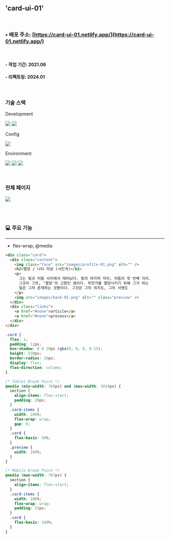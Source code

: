 ## 'card-ui-01'

<br>

### • 배포 주소: [https://card-ui-01.netlify.app/](https://card-ui-01.netlify.app/)

<br>

#### - 작업 기간: 2021.06

#### - 리팩토링: 2024.01

<br>

### 기술 스택

Development

<p>
<img src="https://img.shields.io/badge/HTML5-E34F26?style=flat&logo=HTML5&logoColor=white" />
<img src="https://img.shields.io/badge/CSS3-1572B6?style=flat&logo=CSS3&logoColor=white" />
</p>

Config

<p>
<img src="https://img.shields.io/badge/npm-CB3837?style=flat&logo=npm&logoColor=white"/></a>
</p>

Environment

<p>
<img src="https://img.shields.io/badge/Visual Studio Code-007ACC?style=flat&logo=Visual Studio Code&logoColor=white"/></a>
<img src="https://img.shields.io/badge/Git-F05032?style=flat&logo=Git&logoColor=white"/></a>
<img src="https://img.shields.io/badge/GitHub-181717?style=flat&logo=GitHub&logoColor=white"/></a>
</p>
<br>

### 전체 페이지

<img src="https://github.com/azure0929/card-ui-01/assets/128226527/24f67220-94ae-4d81-8590-51288abb9023" />

<br><br>

### 💻 주요 기능

---

- flex-wrap, @media

```html
<div class="card">
  <div class="content">
    <img class="face" src="images/profile-01.png" alt="" />
    <h2>멸망 / 나이 미상 (서인국)</h2>
    <p>
      그는 빛과 어둠 사이에서 태어났다. 빛의 마지막 자리, 어둠의 첫 번째 자리.
      그곳이 그의, '멸망'의 고향인 셈이다. 무언가를 멸망시키기 위해 그가 하는
      일은 그저 존재하는 것뿐이다. 그것은 그의 의지도, 그의 사명도
    </p>
    <img src="images/back-01.png" alt="" class="preview" />
  </div>
  <div class="links">
    <a href="#none">article</a>
    <a href="#none">process</a>
  </div>
</div>
```

```css
.card {
  flex: 1;
  padding: 12px;
  box-shadow: 0 0 20px rgba(0, 0, 0, 0.15);
  height: 530px;
  border-radius: 10px;
  display: flex;
  flex-direction: column;
}

/* Tablet Break Point */
@media (min-width: 768px) and (max-width: 1024px) {
  section {
    align-items: flex-start;
    padding: 20px;
  }
  .card-items {
    width: 100%;
    flex-wrap: wrap;
    gap: 0;
  }
  .card {
    flex-basis: 50%;
  }
  .preview {
    width: 100%;
  }
}

/* Mobile Break Point */
@media (max-width: 767px) {
  section {
    align-items: flex-start;
  }
  .card-items {
    width: 100%;
    flex-wrap: wrap;
    padding: 15px;
  }
  .card {
    flex-basis: 100%;
  }
}
```

